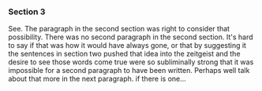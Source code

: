 ### Section 3
See.  The paragraph in the second section was right to consider that possibility.  There was no second paragraph in the second section.  It's hard to say if that was how it would have always gone, or that by suggesting it the sentences in section two pushed that idea into the zeitgeist and the desire to see those words come true were so subliminally strong that it was impossible for a second paragraph to have been written.  Perhaps well talk about that more in the next paragraph.  if there is one...